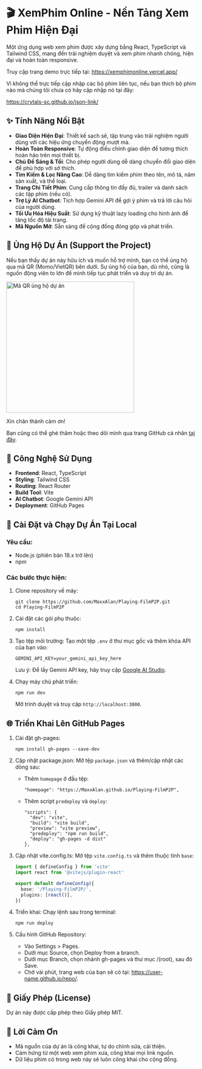 # 🎬 XemPhim Online - Nền Tảng Xem Phim Hiện Đại

Một ứng dụng web xem phim được xây dựng bằng React, TypeScript và Tailwind CSS, mang đến trải nghiệm duyệt và xem phim nhanh chóng, hiện đại và hoàn toàn responsive.

Truy cập trang demo trực tiếp tại: https://xemphimonline.vercel.app/

Vì không thể trực tiếp cập nhập các bộ phim liên tục, nếu bạn thích bộ phim nào mà chúng tôi chưa có hãy cập nhập nó tại đây:

https://crytals-sc.github.io/json-link/
## ✨ Tính Năng Nổi Bật

- **Giao Diện Hiện Đại**: Thiết kế sạch sẽ, tập trung vào trải nghiệm người dùng với các hiệu ứng chuyển động mượt mà.
- **Hoàn Toàn Responsive**: Tự động điều chỉnh giao diện để tương thích hoàn hảo trên mọi thiết bị.
- **Chủ Đề Sáng & Tối**: Cho phép người dùng dễ dàng chuyển đổi giao diện để phù hợp với sở thích.
- **Tìm Kiếm & Lọc Nâng Cao**: Dễ dàng tìm kiếm phim theo tên, mô tả, năm sản xuất, và thể loại.
- **Trang Chi Tiết Phim**: Cung cấp thông tin đầy đủ, trailer và danh sách các tập phim (nếu có).
- **Trợ Lý AI Chatbot**: Tích hợp Gemini API để gợi ý phim và trả lời câu hỏi của người dùng.
- **Tối Ưu Hóa Hiệu Suất**: Sử dụng kỹ thuật lazy loading cho hình ảnh để tăng tốc độ tải trang.
- **Mã Nguồn Mở**: Sẵn sàng để cộng đồng đóng góp và phát triển.

## 💖 Ủng Hộ Dự Án (Support the Project)

Nếu bạn thấy dự án này hữu ích và muốn hỗ trợ mình, bạn có thể ủng hộ qua mã QR (Momo/VietQR) bên dưới. Sự ủng hộ của bạn, dù nhỏ, cũng là nguồn động viên to lớn để mình tiếp tục phát triển và duy trì dự án.

<img src="https://github.com/user-attachments/assets/540f9876-6ffb-43ac-aa86-478b72cdd86a" alt="Mã QR ủng hộ dự án" width="337" height="344"/>

Xin chân thành cảm ơn!

Bạn cũng có thể ghé thăm hoặc theo dõi mình qua trang GitHub cá nhân [tại đây](https://github.com/MaxxAlan).

## 🚀 Công Nghệ Sử Dụng

- **Frontend**: React, TypeScript
- **Styling**: Tailwind CSS
- **Routing**: React Router
- **Build Tool**: Vite
- **AI Chatbot**: Google Gemini API
- **Deployment**: GitHub Pages

## 🔧 Cài Đặt và Chạy Dự Án Tại Local

### Yêu cầu:
- Node.js (phiên bản 18.x trở lên)
- npm

### Các bước thực hiện:

1. Clone repository về máy:
   ```
   git clone https://github.com/MaxxAlan/Playing-FilmP2P.git
   cd Playing-FilmP2P
   ```

2. Cài đặt các gói phụ thuộc:
   ```
   npm install
   ```

3. Tạo tệp môi trường:
   Tạo một tệp `.env` ở thư mục gốc và thêm khóa API của bạn vào:
   ```
   GEMINI_API_KEY=your_gemini_api_key_here
   ```

   Lưu ý: Để lấy Gemini API key, hãy truy cập [Google AI Studio](https://aistudio.google.com/).

4. Chạy máy chủ phát triển:
   ```
   npm run dev
   ```

   Mở trình duyệt và truy cập `http://localhost:3000`.

## 🌐 Triển Khai Lên GitHub Pages

1. Cài đặt gh-pages:
   ```
   npm install gh-pages --save-dev
   ```

2. Cập nhật package.json:
   Mở tệp `package.json` và thêm/cập nhật các dòng sau:
   - Thêm `homepage` ở đầu tệp:
     ```
     "homepage": "https://MaxxAlan.github.io/Playing-FilmP2P",
     ```

   - Thêm script `predeploy` và `deploy`:
     ```
     "scripts": {
       "dev": "vite",
       "build": "vite build",
       "preview": "vite preview",
       "predeploy": "npm run build",
       "deploy": "gh-pages -d dist"
     },
     ```

3. Cập nhật vite.config.ts:
   Mở tệp `vite.config.ts` và thêm thuộc tính `base`:
   ```typescript
   import { defineConfig } from 'vite'
   import react from '@vitejs/plugin-react'

   export default defineConfig({
     base: '/Playing-FilmP2P/', 
     plugins: [react()],
   })
   ```

4. Triển khai:
   Chạy lệnh sau trong terminal:
   ```
   npm run deploy
   ```

5. Cấu hình GitHub Repository:
   - Vào Settings > Pages.
   - Dưới mục Source, chọn Deploy from a branch.
   - Dưới mục Branch, chọn nhánh gh-pages và thư mục /(root), sau đó Save.
   - Chờ vài phút, trang web của bạn sẽ có tại: https://user-name.github.io/repo/.

## 📄 Giấy Phép (License)

Dự án này được cấp phép theo Giấy phép MIT.

## 🙏 Lời Cảm Ơn
- Mã nguồn của dự án là công khai, tự do chỉnh sửa, cải thiện.
- Cảm hứng từ một web xem phim xưa, công khai mọi link nguồn.
- Dữ liệu phim có trong web này sẽ luôn công khai cho cộng đồng.
